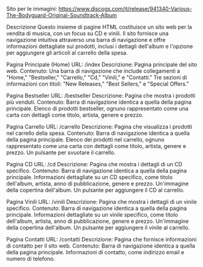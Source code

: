 Sito per le immagini: https://www.discogs.com/it/release/941340-Various-The-Bodyguard-Original-Soundtrack-Album



Descrizione
Questo insieme di pagine HTML costituisce un sito web per la vendita di musica, con un focus su CD e vinili. Il sito fornisce una navigazione intuitiva attraverso una barra di navigazione e offre informazioni dettagliate sui prodotti, inclusi i dettagli dell'album e l'opzione per aggiungere gli articoli al carrello della spesa.


Pagina Principale (Home)
URL: /index
Descrizione: Pagina principale del sito web.
Contenuto:
Una barra di navigazione che include collegamenti a "Home," "Bestseller," "Carrello," "Cd," "Vinili," e "Contatti."
Tre sezioni di informazioni con titoli: "New Releases," "Best Sellers," e "Special Offers."


Pagina Bestseller
URL: /bestseller
Descrizione: Pagina che mostra i prodotti più venduti.
Contenuto:
Barra di navigazione identica a quella della pagina principale.
Elenco di prodotti bestseller, ognuno rappresentato come una carta con dettagli come titolo, artista, genere e prezzo.


Pagina Carrello
URL: /carrello
Descrizione: Pagina che visualizza i prodotti nel carrello della spesa.
Contenuto:
Barra di navigazione identica a quella della pagina principale.
Elenco dei prodotti nel carrello, ognuno rappresentato come una carta con dettagli come titolo, artista, genere e prezzo.
Un pulsante per svuotare il carrello.


Pagina CD
URL: /cd
Descrizione: Pagina che mostra i dettagli di un CD specifico.
Contenuto:
Barra di navigazione identica a quella della pagina principale.
Informazioni dettagliate su un CD specifico, come titolo dell'album, artista, anno di pubblicazione, genere e prezzo.
Un'immagine della copertina dell'album.
Un pulsante per aggiungere il CD al carrello.


Pagina Vinili
URL: /vinili
Descrizione: Pagina che mostra i dettagli di un vinile specifico.
Contenuto:
Barra di navigazione identica a quella della pagina principale.
Informazioni dettagliate su un vinile specifico, come titolo dell'album, artista, anno di pubblicazione, genere e prezzo.
Un'immagine della copertina dell'album.
Un pulsante per aggiungere il vinile al carrello.


Pagina Contatti
URL: /contatti
Descrizione: Pagina che fornisce informazioni di contatto per il sito web.
Contenuto:
Barra di navigazione identica a quella della pagina principale.
Informazioni di contatto, come indirizzo email e numero di telefono.
